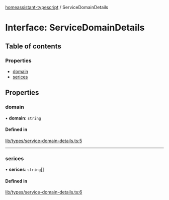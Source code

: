 [homeassistant-typescript](../README.md) / ServiceDomainDetails

# Interface: ServiceDomainDetails

## Table of contents

### Properties

- [domain](ServiceDomainDetails.md#domain)
- [serices](ServiceDomainDetails.md#serices)

## Properties

### domain

• **domain**: `string`

#### Defined in

[lib/types/service-domain-details.ts:5](https://github.com/benwainwright/hass-ts/blob/65947ed/src/lib/types/service-domain-details.ts#L5)

___

### serices

• **serices**: `string`[]

#### Defined in

[lib/types/service-domain-details.ts:6](https://github.com/benwainwright/hass-ts/blob/65947ed/src/lib/types/service-domain-details.ts#L6)
